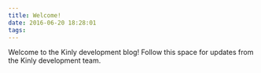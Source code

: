 ```yaml
---
title: Welcome!
date: 2016-06-20 18:28:01
tags:
---
```


Welcome to the Kinly development blog! Follow this space for updates from the
Kinly development team.
